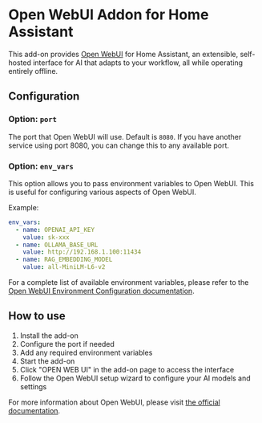 # Open WebUI Addon for Home Assistant

This add-on provides [Open WebUI](https://openwebui.com) for Home Assistant, an extensible, self-hosted interface for AI that adapts to your workflow, all while operating entirely offline.

## Configuration

### Option: `port`

The port that Open WebUI will use. Default is `8080`.
If you have another service using port 8080, you can change this to any available port.

### Option: `env_vars`

This option allows you to pass environment variables to Open WebUI. This is useful for configuring various aspects of Open WebUI.

Example:
```yaml
env_vars:
  - name: OPENAI_API_KEY
    value: sk-xxx
  - name: OLLAMA_BASE_URL
    value: http://192.168.1.100:11434
  - name: RAG_EMBEDDING_MODEL
    value: all-MiniLM-L6-v2
```

For a complete list of available environment variables, please refer to the [Open WebUI Environment Configuration documentation](https://docs.openwebui.com/getting-started/env-configuration/#overview).

## How to use

1. Install the add-on
2. Configure the port if needed
3. Add any required environment variables
4. Start the add-on
5. Click "OPEN WEB UI" in the add-on page to access the interface
6. Follow the Open WebUI setup wizard to configure your AI models and settings

For more information about Open WebUI, please visit [the official documentation](https://docs.openwebui.com/).
